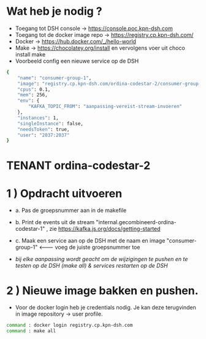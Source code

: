 # Wat heb je nodig ?

- Toegang tot DSH console           -> https://console.poc.kpn-dsh.com
- Toegang tot de docker image repo  -> https://registry.cp.kpn-dsh.com/
- Docker                            -> https://hub.docker.com/_/hello-world
- Make                              -> https://chocolatey.org/install en vervolgens voer uit 
choco install make  
- Voorbeeld config een nieuwe service op de DSH
```bash
{
	"name": "consumer-group-1",
	"image": "registry.cp.kpn-dsh.com/ordina-codestar-2/consumer-group-1:1",
	"cpus": 0.1,
	"mem": 256,
	"env": {
		"KAFKA_TOPIC_FROM": "aanpassing-vereist-stream-invoeren"
	},
	"instances": 1,
	"singleInstance": false,
	"needsToken": true,
	"user": "2037:2037"
}
```

# TENANT ordina-codestar-2

# 1 ) Opdracht uitvoeren
- a. Pas de groepsnummer aan in de makefile
- b. Print de events uit de stream "internal.gecombineerd-ordina-codestar-1" , zie https://kafka.js.org/docs/getting-started
- c. Maak een service aan op de DSH met de naam en image "consumer-group-1" <--- voeg de juiste groepsnummer toe

- *bij elke aanpassing wordt geacht om de wijzigingen te pushen en te testen op de DSH (make all) & services restarten op de DSH*

# 2 ) Nieuwe image bakken en pushen.
- Voor de docker login heb je credentials nodig. Je kan deze terugvinden in image repository -> user profile.
```sh
command : docker login registry.cp.kpn-dsh.com
command : make all
```
